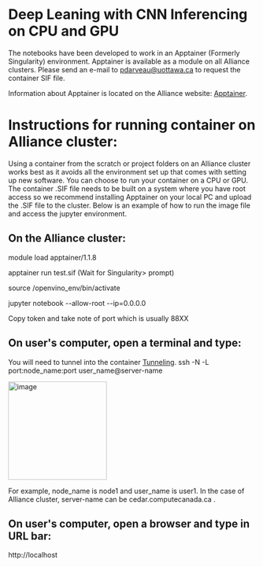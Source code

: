 # Deep Leaning with CNN Inferencing on CPU and GPU
The notebooks have been developed to work in an Apptainer (Formerly Singularity) environment.
Apptainer is available as a module on all Alliance clusters.
Please send an e-mail to pdarveau@uottawa.ca to request the container SIF file.

Information about Apptainer is located on the Alliance website: [Apptainer](https://docs.alliancecan.ca/wiki/Apptainer).

# Instructions for running container on Alliance cluster:
Using a container from the scratch or project folders on an Alliance cluster works best as it avoids all the environment set up that comes with setting up new software.  You can choose to run your container on a CPU or GPU.  The container .SIF file needs to be built on a system where you have root access so we recommend installing Apptainer on your local PC and upload the .SIF file to the cluster.  Below is an example of how to run the image file and access the jupyter environment.

## On the Alliance cluster:
module load apptainer/1.1.8​​

apptainer run test.sif     (Wait for Singularity>  prompt)​

source /openvino_env/bin/activate​

jupyter notebook --allow-root  --ip=0.0.0.0​

Copy token and take note of port which is usually 88XX

## On user's computer, open a terminal and type:
You will need to tunnel into the container
[Tunneling](https://docs.alliancecan.ca/wiki/SSH_tunnelling).
ssh -N -L port:node_name:port user_name@server-name

<img width="200" length="400" alt="image" src="https://github.com/uOttawa-IT-Research-teaching/CNN-ImageInferencing/assets/85764619/2518a273-b77e-4001-bdd3-a9fa941a37d8">

For example, node_name is node1 and user_name is user1.  In the case of Alliance cluster, server-name can be cedar.computecanada.ca .



## On user's computer, open a browser and type in URL bar:
http://localhost
